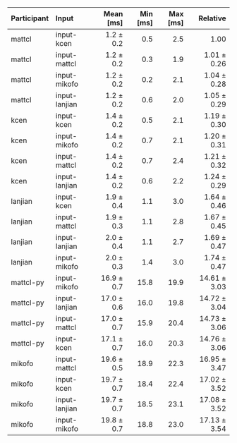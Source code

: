 | Participant | Input | Mean [ms] | Min [ms] | Max [ms] | Relative |
|:---|:---|---:|---:|---:|---:|
| mattcl | input-kcen | 1.2 ± 0.2 | 0.5 | 2.5 | 1.00 |
| mattcl | input-mattcl | 1.2 ± 0.2 | 0.3 | 1.9 | 1.01 ± 0.26 |
| mattcl | input-mikofo | 1.2 ± 0.2 | 0.2 | 2.1 | 1.04 ± 0.28 |
| mattcl | input-lanjian | 1.2 ± 0.2 | 0.6 | 2.0 | 1.05 ± 0.29 |
| kcen | input-kcen | 1.4 ± 0.2 | 0.5 | 2.1 | 1.19 ± 0.30 |
| kcen | input-mikofo | 1.4 ± 0.2 | 0.7 | 2.1 | 1.20 ± 0.31 |
| kcen | input-mattcl | 1.4 ± 0.2 | 0.7 | 2.4 | 1.21 ± 0.32 |
| kcen | input-lanjian | 1.4 ± 0.2 | 0.6 | 2.2 | 1.24 ± 0.29 |
| lanjian | input-kcen | 1.9 ± 0.4 | 1.1 | 3.0 | 1.64 ± 0.46 |
| lanjian | input-mattcl | 1.9 ± 0.3 | 1.1 | 2.8 | 1.67 ± 0.45 |
| lanjian | input-lanjian | 2.0 ± 0.4 | 1.1 | 2.7 | 1.69 ± 0.47 |
| lanjian | input-mikofo | 2.0 ± 0.3 | 1.4 | 3.0 | 1.74 ± 0.47 |
| mattcl-py | input-mikofo | 16.9 ± 0.7 | 15.8 | 19.9 | 14.61 ± 3.03 |
| mattcl-py | input-lanjian | 17.0 ± 0.6 | 16.0 | 19.8 | 14.72 ± 3.04 |
| mattcl-py | input-mattcl | 17.0 ± 0.7 | 15.9 | 20.4 | 14.73 ± 3.06 |
| mattcl-py | input-kcen | 17.1 ± 0.7 | 16.0 | 20.3 | 14.76 ± 3.06 |
| mikofo | input-mattcl | 19.6 ± 0.5 | 18.9 | 22.3 | 16.95 ± 3.47 |
| mikofo | input-kcen | 19.7 ± 0.7 | 18.4 | 22.4 | 17.02 ± 3.52 |
| mikofo | input-lanjian | 19.7 ± 0.7 | 18.5 | 23.1 | 17.08 ± 3.52 |
| mikofo | input-mikofo | 19.8 ± 0.7 | 18.8 | 23.0 | 17.13 ± 3.54 |
